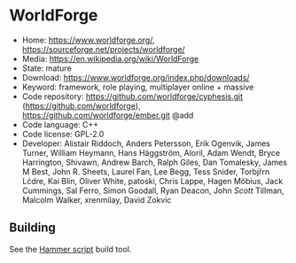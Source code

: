 # WorldForge

- Home: https://www.worldforge.org/, https://sourceforge.net/projects/worldforge/
- Media: https://en.wikipedia.org/wiki/WorldForge
- State: mature
- Download: https://www.worldforge.org/index.php/downloads/
- Keyword: framework, role playing, multiplayer online + massive
- Code repository: https://github.com/worldforge/cyphesis.git (https://github.com/worldforge), https://github.com/worldforge/ember.git @add
- Code language: C++
- Code license: GPL-2.0
- Developer: Alistair Riddoch, Anders Petersson, Erik Ogenvik, James Turner, William Heymann, Hans Häggström, Aloril, Adam Wendt, Bryce Harrington, Shivawn, Andrew Barch, Ralph Giles, Dan Tomalesky, James M Best, John R. Sheets, Laurel Fan, Lee Begg, Tess Snider, Torbjřrn Lćdre, Kai Blin, Oliver White, patoski, Chris Lappe, Hagen Möbius, Jack Cummings, Sal Ferro, Simon Goodall, Ryan Deacon, John  _Scott_  Tillman, Malcolm Walker, xrenmilay, David Zokvic

## Building

See the [Hammer script](https://github.com/worldforge/hammer) build tool.

